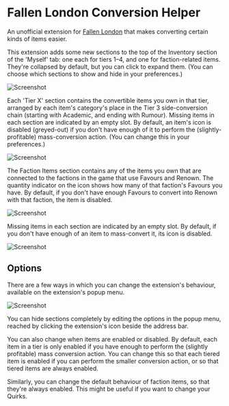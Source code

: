 # Fallen London Conversion Helper

An unofficial extension for [Fallen London](http://fallenlondon.storynexus.com/) that makes converting certain kinds of items easier.

This extension adds some new sections to the top of the Inventory section of the 'Myself' tab: one each for tiers 1–4, and one for faction-related items. They're collapsed by default, but you can click to expand them. (You can choose which sections to show and hide in your preferences.)

![Screenshot](https://i.imgur.com/hOAaSVm.png)

Each 'Tier X' section contains the convertible items you own in that tier,
arranged by each item's category's place in the Tier 3 side-conversion chain (starting with Academic, and ending with Rumour). Missing items in each section are indicated by an empty slot.
By default, an item's icon is disabled (greyed-out) if you don't have enough of it to perform the (slightly-profitable) mass-conversion action. (You can change this in your preferences.)

![Screenshot](https://i.imgur.com/TprSfaJ.png)

The Faction Items section contains any of the items you own that are connected to the factions in the game that use Favours and Renown. The quantity indicator on the icon shows how many of that faction's Favours you have. By default, if you don't have enough Favours to convert into Renown with that faction, the item is disabled.

![Screenshot](https://i.imgur.com/ZKGmRnQ.png)

Missing items in each section are indicated by an empty slot. By default, if you don't have enough of an item to mass-convert it, its icon is disabled.

![Screenshot](http://imgur.com/MvAgzOT.png)

## Options

There are a few ways in which you can change the extension's behaviour, available on the extension's popup menu.

![Screenshot](https://i.imgur.com/lB5Jd9n.png)

You can hide sections completely by editing the options in the popup menu, reached by clicking the extension's icon beside the address bar.

You can also change when items are enabled or disabled.
By default, each item in a tier is only enabled if you have enough to perform the (slightly profitable) mass conversion action. You can change this so that each tiered item is enabled if you can perform the smaller conversion action, or so that tiered items are always enabled.

Similarly, you can change the default behaviour of faction items, so that they're always enabled. This might be useful if you want to change your Quirks.
